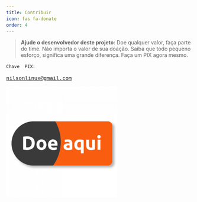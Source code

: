 ```yaml
---
title: Contribuir
icon: fas fa-donate
order: 4
---
```



> **Ajude o desenvolvedor deste projeto**: Doe qualquer valor,  faça parte do time.
> Não importa o valor de sua doação.  Saiba que todo pequeno esforço,  significa uma grande diferença.
> Faça um PIX agora mesmo. 
```python 
Chave  PIX:
```  
<kbd>nilsonlinux@gmail.com</kbd>

![PIX](https://raw.githubusercontent.com/sistemanpdvs/sistemanpdvs.github.io/master/assets/img/sample/donate.png)
